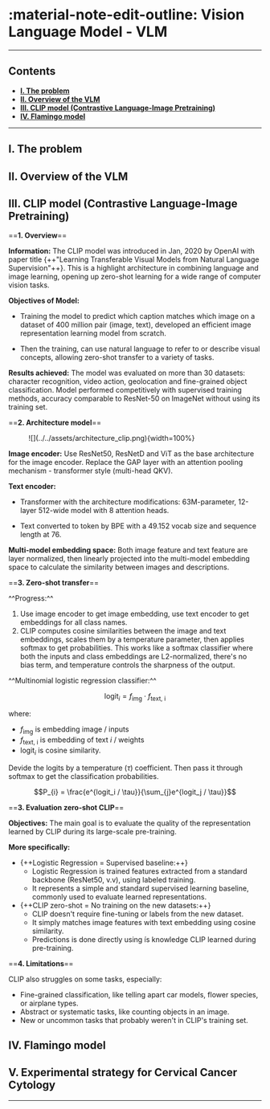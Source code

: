 # :material-note-edit-outline: Vision Language Model - VLM
---

## Contents

- [**I. The problem**](#i-the-problem)
- [**II. Overview of the VLM**](#ii-overview-of-the-vlm)
- [**III. CLIP model (Contrastive Language-Image Pretraining)**](#iii-clip-model-contrastive-language-image-pretraining)
- [**IV. Flamingo model**](#iv-flamingo-model)

---

## I. The problem
## II. Overview of the VLM
## III. CLIP model (Contrastive Language-Image Pretraining)
==**1. Overview**==

**Information:** The CLIP model was introduced in Jan, 2020 by OpenAI with paper title {++"Learning Transferable Visual Models from Natural Language Supervision"++}. This is a highlight architecture in combining language and image learning, opening up zero-shot learning for a wide range of computer vision tasks.

**Objectives of Model:** 

- Training the model to predict which caption matches which image on a dataset of 400 million pair (image, text), developed an efficient image representation learning model from scratch. 

- Then the training, can use natural language to refer to or describe visual concepts, allowing zero-shot transfer to a variety of tasks.

**Results achieved:** The model was evaluated on more than 30 datasets: character recognition, video action, geolocation and fine-grained object classification. Model performed competitively with supervised training methods, accuracy comparable to ResNet-50 on ImageNet without using its training set.

==**2. Architecture model**==

<figure markdown="span">
    ![](../../assets/architecture_clip.png){width=100%}
</figure>

**Image encoder:** Use ResNet50, ResNetD and ViT as the base architecture for the image encoder. Replace the GAP layer with an attention pooling mechanism - transformer style (multi-head QKV). 

**Text encoder:** 

- Transformer with the architecture modifications: 63M-parameter, 12-layer 512-wide model with 8 attention heads. 

- Text converted to token by BPE with a 49.152 vocab size and sequence length at 76.

**Multi-model embedding space:** Both image feature and text feature are layer normalized, then linearly projected into the multi-model embedding space to calculate the similarity between images and descriptions.

==**3. Zero-shot transfer**==

^^Progress:^^

1. Use image encoder to get image embedding, use text encoder to get embeddings for all class names.
2. CLIP computes cosine similarities between the image and text embeddings, scales them by a temperature parameter, then applies softmax to get probabilities. This works like a softmax classifier where both the inputs and class embeddings are L2-normalized, there's no bias term, and temperature controls the sharpness of the output. 

^^Multinomial logistic regression classifier:^^

$$\text{logit}_{i} = f_\text{img} \cdot f_\text{text, i}$$

where:

- $f_\text{img}$ is embedding image / inputs
- $f_\text{text, i}$ is embedding of text $i$ / weights
- $\text{logit}_{i}$ is cosine similarity. 

Devide the logits by a temperature ($\tau$) coefficient. Then pass it through softmax to get the classification probabilities.

$$P_{i} = \frac{e^{logit_i / \tau}}{\sum_{j}e^{logit_j / \tau}}$$

==**3. Evaluation zero-shot CLIP**==

**Objectives:** The main goal is to evaluate the quality of the representation learned by CLIP during its large-scale pre-training.

**More specifically:**

- {++Logistic Regression = Supervised baseline:++}
    - Logistic Regression is trained features extracted from a standard backbone (ResNet50, v.v), using labeled training.
    - It represents a simple and standard supervised learning baseline, commonly used to evaluate learned representations. 
- {++CLIP zero-shot = No training on the new datasets:++}
    - CLIP doesn't require fine-tuning or labels from the new dataset.
    - It simply matches image features with text embedding using cosine similarity.
    - Predictions is done directly using ís knowledge CLIP learned during pre-training.

==**4. Limitations**==

CLIP also struggles on some tasks, especially:

- Fine-grained classification, like telling apart car models, flower species, or airplane types.
- Abstract or systematic tasks, like counting objects in an image.
- New or uncommon tasks that probably weren't in CLIP's training set. 
## IV. Flamingo model
## V. Experimental strategy for Cervical Cancer Cytology

---